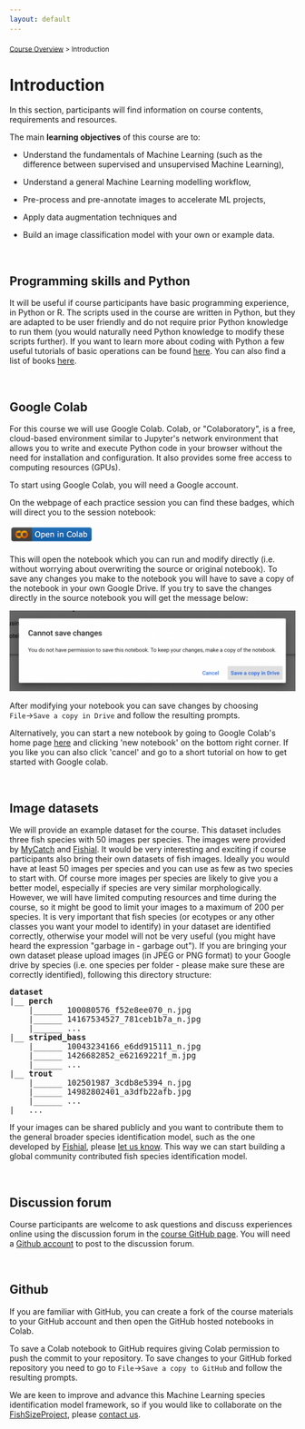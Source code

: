 ```yaml
---
layout: default
---
```


<sub>[Course Overview](index.md) \> Introduction</sub>

# Introduction

In this section, participants will find information on course contents, requirements and resources.

The main **learning objectives** of this course are to:

-   Understand the fundamentals of Machine Learning (such as the difference between supervised and unsupervised Machine Learning),

-   Understand a general Machine Learning modelling workflow,

-   Pre-process and pre-annotate images to accelerate ML projects,

-   Apply data augmentation techniques and

-   Build an image classification model with your own or example data.

<br/>

## Programming skills and Python

It will be useful if course participants have basic programming experience, in Python or R. The scripts used in the course are written in Python, but they are adapted to be user friendly and do not require prior Python knowledge to run them (you would naturally need Python knowledge to modify these scripts further). If you want to learn more about coding with Python a few useful tutorials of basic operations can be found [here](https://www.learnpython.org/). You can also find a list of books [here](https://wiki.python.org/moin/IntroductoryBooks).

<br/>

## Google Colab

For this course we will use Google Colab. Colab, or "Colaboratory", is a free, cloud-based environment similar to Jupyter's network environment that allows you to write and execute Python code in your browser without the need for installation and configuration. It also provides some free access to computing resources (GPUs).

To start using Google Colab, you will need a Google account.

On the webpage of each practice session you can find these badges, which will direct you to the session notebook:

<img src="./images/colab_badge.png" alt="colab_badge" width="150"/>

This will open the notebook which you can run and modify directly (i.e. without worrying about overwriting the source or original notebook). To save any changes you make to the notebook you will have to save a copy of the notebook in your own Google Drive. If you try to save the changes directly in the source notebook you will get the message below: 

![colab_notebook_permissions](./images/colab_notebook_permissions.png)

After modifying your notebook you can save changes by choosing `File`→`Save a copy in Drive` and follow the resulting prompts.

Alternatively, you can start a new notebook by going to Google Colab's home page [here](https://colab.research.google.com/) and clicking 'new notebook' on the bottom right corner. If you like you can also click 'cancel' and go to a short tutorial on how to get started with Google colab.

<br/>

## Image datasets

We will provide an example dataset for the course. This dataset includes three fish species with 50 images per species. The images were provided by [MyCatch](https://mycatch.ca/) and [Fishial](https://fishial.ai/). It would be very interesting and exciting if course participants also bring their own datasets of fish images. Ideally you would have at least 50 images per species and you can use as few as two species to start with. Of course more images per species are likely to give you a better model, especially if species are very similar morphologically. However, we will have limited computing resources and time during the course, so it might be good to limit your images to a maximum of 200 per species. It is very important that fish species (or ecotypes or any other classes you want your model to identify) in your dataset are identified correctly, otherwise your model will not be very useful (you might have heard the expression "garbage in - garbage out"). If you are bringing your own dataset please upload images (in JPEG or PNG format) to your Google drive by species (i.e. one species per folder - please make sure these are correctly identified), following this directory structure:


<pre>
<b>dataset</b>
|__ <b>perch</b>
    |______ 100080576_f52e8ee070_n.jpg
    |______ 14167534527_781ceb1b7a_n.jpg
    |______ ...
|__ <b>striped_bass</b>
    |______ 10043234166_e6dd915111_n.jpg
    |______ 1426682852_e62169221f_m.jpg
    |______ ...
|__ <b>trout</b>
    |______ 102501987_3cdb8e5394_n.jpg
    |______ 14982802401_a3dfb22afb.jpg
    |______ ...
|__ ...
</pre>


If your images can be shared publicly and you want to contribute them to the general broader species identification model, such as the one developed by [Fishial](https://fishial.ai/), please [let us know](catari.bio@gmail.com). This way we can start building a global community contributed fish species identification model.

<br/>

## Discussion forum

Course participants are welcome to ask questions and discuss experiences online using the discussion forum in the [course GitHub page](https://github.com/fishsizeproject/Course-MLforImageProcessing/discussions/). You will need a [Github account](https://github.com/join) to post to the discussion forum.

<br/>

## Github

If you are familiar with GitHub, you can create a fork of the course materials to your GitHub account and then open the GitHub hosted notebooks in Colab.

To save a Colab notebook to GitHub requires giving Colab permission to push the commit to your repository. To save changes to your GitHub forked repository you need to go to `File`→`Save a copy to GitHub` and follow the resulting prompts.

We are keen to improve and advance this Machine Learning species identification model framework, so if you would like to collaborate on the [FishSizeProject](https://fishsizeproject.org/), please [contact us](catari.bio@gmail.com).

<br/>
